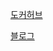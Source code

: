 [도커허브](https://hub.docker.com/repositories/ing9990)

[블로그](https://www.ing9990.xyz/contents/tech/microservice-architecture)
